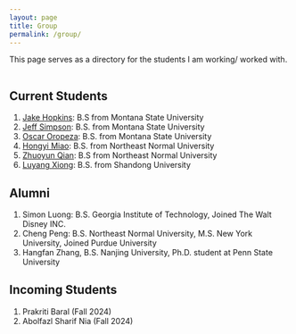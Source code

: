 ```yaml
---
layout: page
title: Group
permalink: /group/
---
```


This page serves as a directory for the students I am working/ worked with.

<hr style="clear:both;visibility: hidden;" />


## Current Students

1. [Jake Hopkins](): B.S from Montana State University
2. [Jeff Simpson](): B.S. from Montana State University
3. [Oscar Oropeza](): B.S. from Montana State University
4. [Hongyi Miao]():  B.S. from Northeast Normal University
5. [Zhuoyun Qian](): B.S from Northeast Normal University
6. [Luyang Xiong](): B.S. from Shandong University


## Alumni

1. Simon Luong: B.S. Georgia Institute of Technology, Joined The Walt Disney INC.
2. Cheng Peng: B.S. Northeast Normal University, M.S. New York University, Joined Purdue University
3. Hangfan Zhang, B.S. Nanjing University, Ph.D. student at Penn State University


## Incoming Students
1. Prakriti Baral (Fall 2024)
2. Abolfazl Sharif Nia (Fall 2024)
